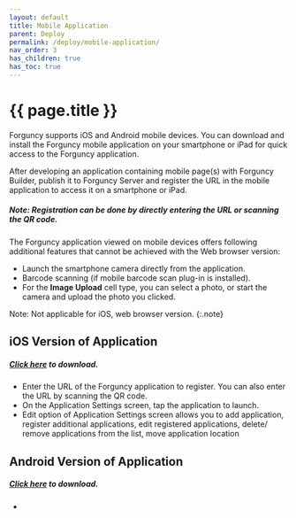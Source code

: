 ```yaml
---
layout: default
title: Mobile Application
parent: Deploy
permalink: /deploy/mobile-application/
nav_order: 3
has_children: true
has_toc: true
---
```


# {{ page.title }}

Forguncy supports iOS and Android mobile devices. You can download and install the Forguncy mobile application on your smartphone or iPad for quick access to the Forguncy application.

After developing an application containing mobile page(s) with Forguncy Builder, publish it to Forguncy Server and register the URL in the mobile application to access it on a smartphone or iPad.

##### Note: Registration can be done by directly entering the URL or scanning the QR code.

The Forguncy application viewed on mobile devices offers following additional features that cannot be achieved with the Web browser version:
- Launch the smartphone camera directly from the application.
- Barcode scanning (if mobile barcode scan plug-in is installed).
- For the **Image Upload** cell type, you can select a photo, or start the camera and upload the photo you clicked. 

Note: Not applicable for iOS, web browser version.
{:.note}

## iOS Version of Application
##### [Click here](https://apps.apple.com/jp/app/forguncy/id1450585530) to download.

- Enter the URL of the Forguncy application to register. You can also enter the URL by scanning the QR code.
- On the Application Settings screen, tap the application to launch. 
- Edit option of Application Settings screen allows you to add application, register additional applications, edit registered applications, delete/ remove applications from the list, move application location

## Android Version of Application
##### [Click here](https://play.google.com/store/apps/details?id=com.grapecity.forguncy&pcampaignid=MKT-Other-global-all-co-prtnr-py-PartBadge-Mar2515-1) to download.

- 